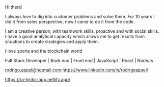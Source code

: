 Hi there!

I always love to dig into customer problems and solve them. For 10 years I did it from sales perspective, now I come to do it from the code.

I am a creative person, with teamwork skills, proactive and with social skills. I have a good analytical capacity which allows me to get results from situations to create strategies and apply them.

I love sports and the blockchain world

Full Stack Developer | Back end | Front end | JavaScript | React | NodeJs  

rodrigo.appel@hotmail.com
https://www.linkedin.com/in/rodrigoappel/

https://ra-lyriks-app.netlify.app/
